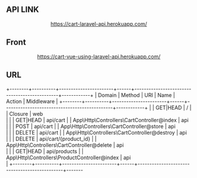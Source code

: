## API LINK
<p align="center">
<a href="https://cart-laravel-api.herokuapp.com/">https://cart-laravel-api.herokuapp.com/</a>
</p>

## Front
<p align="center">
<a href="https://cart-vue-using-laravel-api.herokuapp.com/">https://cart-vue-using-laravel-api.herokuapp.com/</a>
</p>

## URL

+--------+----------+-----------------------+------+----------------------------------------------+------------+
| Domain | Method   | URI                   | Name | Action                                       | Middleware |
+--------+----------+-----------------------+------+----------------------------------------------+------------+
|        | GET|HEAD | /                     |      | Closure                                      | web   
     |
|        | GET|HEAD | api/cart              |      | App\Http\Controllers\CartController@index    | api   
     |
|        | POST     | api/cart              |      | App\Http\Controllers\CartController@store    | api   
     |
|        | DELETE   | api/cart              |      | App\Http\Controllers\CartController@destroy  | api   
     |
|        | DELETE   | api/cart/{product_id} |      | App\Http\Controllers\CartController@delete   | api   
     |
|        | GET|HEAD | api/products          |      | App\Http\Controllers\ProductController@index | api   
     |
+--------+----------+-----------------------+------+----------------------------------------------+-------

